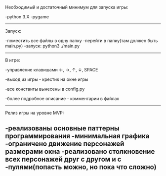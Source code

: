 Необходимый и достаточный минимум для запуска игры:

-python 3.X
-pygame

------------------------------------------------------------------------------------------------------
Запуск:

-поместить все файлы в одну папку
-перейти в папку(там должен быть main.py)
-запуск: python3 ./main.py

------------------------------------------------------------------------------------------------------
В игре:

-управление клавишами ←, →, ↑, ↓, SPACE

-выход из игры - крестик на окне игры

-все константы вынесены в config.py

-более подробное описание - комментарии в файлах

------------------------------------------------------------------------------------------------------
Релиз игры на уровне MVP:

-реализованы основные паттерны программирования
-минимальная графика
-ограничено движение персонажей размерами окна
-реализовано столкновение всех персонажей друг с другом и с -пулями(попасть можно, но пока что сложно)
------------------------------------------------------------------------------------------------------
